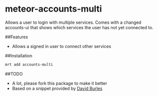 meteor-accounts-multi
======================

Allows a user to login with multiple services. Comes with a changed accounts-ui that shows which services the user has not yet connected to.

##Features
- Allows a signed in user to connect other services


##Installation
```sh
mrt add accounts-multi
```

##TODO
- A lot, please fork this package to make it better
- Based on a snippet provided by [David Burles](https://groups.google.com/forum/#!topic/meteor-talk/pfXfnX4qNzo)